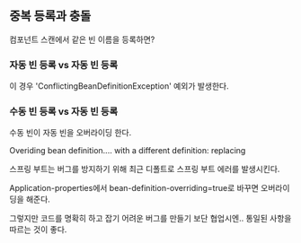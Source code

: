 ## 중복 등록과 충돌

컴포넌트 스캔에서 같은 빈 이름을 등록하면?

### 자동 빈 등록 vs 자동 빈 등록

이 경우 'ConflictingBeanDefinitionException' 예외가 발생한다.



### 수동 빈 등록 vs 자동 빈 등록

수동 빈이 자동 빈을 오버라이딩 한다.

Overiding bean definition.... with a different definition: replacing



스프링 부트는 버그를 방지하기 위해 최근 디폴트로 스프링 부트 에러를 발생시킨다.

Application-properties에서 bean-definition-overriding=true로 바꾸면 오버라이딩을 해준다.

그렇지만 코드를 명확히 하고 잡기 어려운 버그를 만들기 보단 협업시엔.. 통일된 사항을 따르는 것이 좋다.



